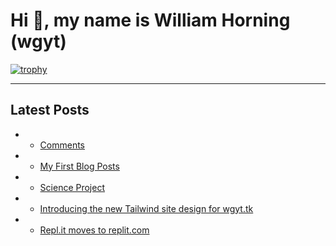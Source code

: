 # Hi 👋, my name is William Horning (wgyt)
[![trophy](https://github-profile-trophy.vercel.app/?username=wgyt&no-frame=true&theme=darkhub)](https://github.com/ryo-ma/github-profile-trophy)

---
## Latest Posts
<!-- feed start -->
-   - [Comments](/blog/comments-on-my-blog)
-   - [My First Blog Posts](/blog/my-first-blog-post)
-   - [Science Project](/blog/my-science-project)
-   - [Introducing the new Tailwind site design for wgyt.tk](/blog/new-tailwind-site-design)
-   - [Repl.it moves to replit.com](/blog/repl.it-moves-to-replit.com)
<!-- feed end -->
